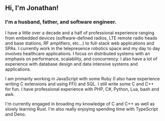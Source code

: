 ## Hi, I'm Jonathan!

### I'm a husband, father, and software engineer.

I have a little over a decade and a half of professional experience ranging from embedded devices (software-defined radios, LTE remote radio heads and base stations, RF amplifiers, etc...) to full-stack web applications and SPAs. I currently work in the telepresence robotics space and my day to day involves healthcare applications. I focus on distributed systems with an emphasis on performance, scalability, and concurrency. I also have a lot of experience with database design and data intensive systems and applications.

I am primarily working in JavaScript with some Ruby (I also have experience writing C extensions and using FFI) and SQL. I still write some C and C++ for fun. I have professional experience with PHP, C#, Python, Lua, bash and awk.

I'm currently engaged in broading my knowledge of C and C++ as well as slowly learning Rust. I'm also really enjoying spending time with TypeScript and Deno.
